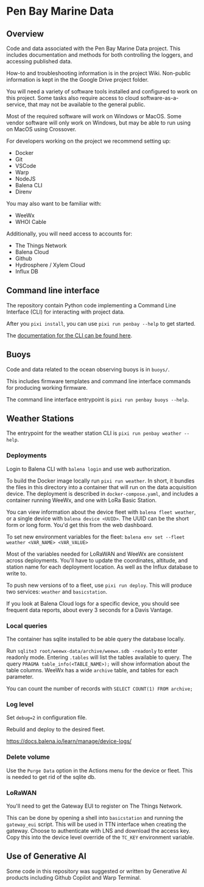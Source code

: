 # Pen Bay Marine Data

## Overview

Code and data associated with the Pen Bay Marine Data project. This includes documentation and methods for both controlling the loggers, and accessing published data.

How-to and troubleshooting information is in the project Wiki. Non-public information is kept in the the Google Drive project folder.

You will need a variety of software tools installed and configured to work on this project. Some tasks also require access to cloud software-as-a-service, that may not be available to the general public. 

Most of the required software will work on Windows or MacOS. Some vendor software will only work on Windows, but may be able to run using on MacOS using Crossover.

For developers working on the project we recommend setting up:

- Docker
- Git
- VSCode
- Warp
- NodeJS
- Balena CLI
- Direnv

You may also want to be familiar with:
- WeeWx
- WHOI Cable

Additionally, you will need access to accounts for:

- The Things Network
- Balena Cloud
- Github
- Hydrosphere / Xylem Cloud
- Influx DB

## Command line interface

The repository contain Python code implementing a Command Line Interface (CLI) for interacting with project data.

After you `pixi install`, you can use `pixi run penbay --help` to get started.

The [documentation for the CLI can be found here](https://hurricane-island.github.io/pen-bay-marine-data/).

## Buoys

Code and data related to the ocean observing buoys is in `buoys/`.

This includes firmware templates and command line interface commands for producing working firmware.

The command line interface entrypoint is `pixi run penbay buoys --help`.

## Weather Stations

The entrypoint for the weather station CLI is `pixi run penbay weather --help`.

### Deployments

Login to Balena CLI with `balena login` and use web authorization.

To build the Docker image locally run `pixi run weather`. In short, it bundles the files in this directory into a container that will run on the data acquisition device. The deployment is described in `docker-compose.yaml`, and includes a container running WeeWx, and one with LoRa Basic Station.

You can view information about the device fleet with `balena fleet weather`, or a single device with `balena device <UUID>`. The UUID can be the short form or long form. You'd get this from the web dashboard.

To set new environment variables for the fleet:
`balena env set --fleet weather <VAR_NAME> <VAR_VALUE>`

Most of the variables needed for LoRaWAN and WeeWx are consistent across deployments. You'll have to update the coordinates, altitude, and station name for each deployment location. As well as the Influx database to write to.

To push new versions of to a fleet, use `pixi run deploy`. This will produce two services: `weather` and `basicstation`.

If you look at Balena Cloud logs for a specific device, you should see frequent data reports, about every 3 seconds for a Davis Vantage.

### Local queries

The container has sqlite installed to be able query the database locally.

Run `sqlite3 root/weewx-data/archive/weewx.sdb -readonly` to enter readonly mode. Entering `.tables` will list the tables available to query. The query `PRAGMA table_info(<TABLE_NAME>);` will show information about the table columns. WeeWx has a wide `archive` table, and tables for each parameter.

You can count the number of records with `SELECT COUNT(1) FROM archive;`

### Log level

Set `debug=2` in configuration file.

Rebuild and deploy to the desired fleet.

https://docs.balena.io/learn/manage/device-logs/

### Delete volume

Use the `Purge Data` option in the Actions menu for the device or fleet. This is needed to get rid of the sqlite db. 

### LoRaWAN

You'll need to get the Gateway EUI to register on The Things Network.

This can be done by opening a shell into `basicstation` and running the `gateway_eui` script. This will be used in TTN interface when creating the gateway. Choose to authenticate with LNS and download the access key. Copy this into the device level override of the `TC_KEY` environment variable.

## Use of Generative AI

Some code in this repository was suggested or written by Generative AI products including Github Copilot and Warp Terminal.